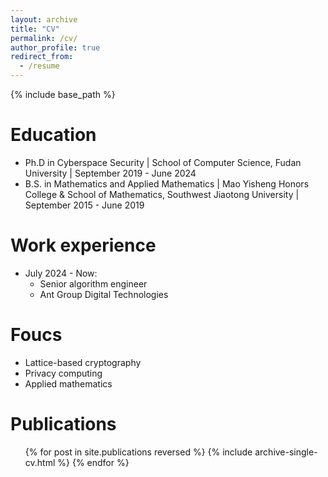 ```yaml
---
layout: archive
title: "CV"
permalink: /cv/
author_profile: true
redirect_from:
  - /resume
---
```


{% include base_path %}

Education
======
* Ph.D in Cyberspace Security | School of Computer Science, Fudan University | September 2019 - June 2024
* B.S. in Mathematics and Applied Mathematics | Mao Yisheng Honors College & School of Mathematics, Southwest Jiaotong University | September 2015 - June 2019

Work experience
======
* July 2024 - Now:
  * Senior algorithm engineer
  * Ant Group Digital Technologies

Foucs
======
* Lattice-based cryptography
* Privacy computing
* Applied mathematics

Publications
======
  <ul>{% for post in site.publications reversed %}
    {% include archive-single-cv.html %}
  {% endfor %}</ul>
